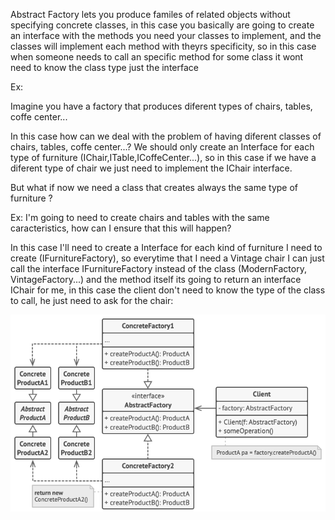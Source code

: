 Abstract Factory lets you produce familes of related objects without specifying concrete classes, in this case you basically are going to create an interface with the methods you need your classes to implement, and the classes will implement each method with theyrs specificity, so in this case when someone needs to call an specific method for some class it wont need to know the class type just the interface

Ex: 

Imagine you have a factory that produces diferent types of chairs, tables, coffe center...

In this case how can we deal with the problem of having diferent classes of chairs, tables, coffe center...? We should only create an Interface for each type of furniture (IChair,ITable,ICoffeCenter...), so in this case if we have a diferent type of chair we just need to implement the IChair interface.

But what if now we need a class that creates always the same type of furniture ?

Ex: I'm going to need to create chairs and tables with the same caracteristics, how can I ensure that this will happen?

In this case I'll need to create a Interface for each kind of furniture I need to create (IFurnitureFactory), so everytime that I need a Vintage chair I can just call the interface IFurnitureFactory instead of the class (ModernFactory, VintageFactory...) and the method itself its going to return an interface IChair for me, in this case the client don't need to know the type of the class to call, he just need to ask for the chair:


![plot](./images/structure.png)